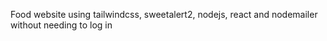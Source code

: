 Food website using tailwindcss, sweetalert2, nodejs, react and nodemailer without needing to log in
